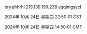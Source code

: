 brysjhhrhl 219.139.199.238 yqqlmgsycl

2024年 10月 24日 星期四 22:50:01 CST

2024年 10月 24日 星期四 14:50:01 GMT
